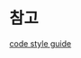 참고
==========
[code style guide](https://github.com/ryusehui/references/blob/main/code-style-guide/android-code-style-guide.md)
